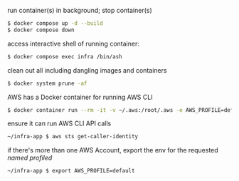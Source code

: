 
run container(s) in background; stop container(s)
```bash
$ docker compose up -d --build
$ docker compose down
```

access interactive shell of running container:
```bash
$ docker compose exec infra /bin/ash
```

clean out all including dangling images and containers
```bash 
$ docker system prune -af
```

AWS has a Docker container for running AWS CLI
```bash
$ docker container run --rm -it -v ~/.aws:/root/.aws -e AWS_PROFILE=default amazon/aws-cli s3 ls
```

ensure it can run AWS CLI API calls
```bash
~/infra-app $ aws sts get-caller-identity
```

if there's more than one AWS Account, export the env for the requested *named profiled* 
```bash
~/infra-app $ export AWS_PROFILE=default
```